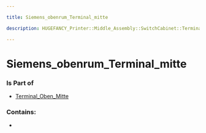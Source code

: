 ```yaml
---

title: Siemens_obenrum_Terminal_mitte

description: HUGEFANCY_Printer::Middle_Assembly::SwitchCabinet::Terminal_Oben_Mitte::Siemens_obenrum_Terminal_mitte

---
```

# Siemens_obenrum_Terminal_mitte
<script>
    var geoarray = '{"Siemens_obenrum_Terminal_mitte": {}}';
</script>
<script>
    var basepath = '/assets/HUGEFANCY_Printer/Middle_Assembly/SwitchCabinet/Terminal_Oben_Mitte/';
</script>
<link rel="stylesheet" href="/css/container.css">

<div id="container"></div>

<!-- these are the required scripts for the three.js scene -->
<script src="/lib/three.min.js"></script>
<script src="/lib/OrbitControls.js"></script>
<script src="/lib/RectAreaLightUniformsLib.js"></script>
<!-- this is your app's lib file -->
<script src="/lib/triceratops_app.js"></script>
### Is Part of
- [Terminal_Oben_Mitte](../Terminal_Oben_Mitte)  

### Contains:
- [](./Siemens_obenrum_Terminal_mitte/)

